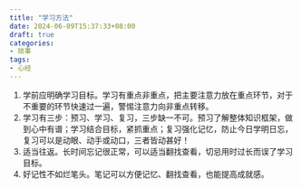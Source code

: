 ```yaml
---
title: "学习方法"
date: 2024-06-09T15:37:33+08:00
draft: true
categories:
- 琐事
tags:
- 心经
---
```


1. 学前应明确学习目标。学习有重点非重点，把主要注意力放在重点环节，对于不重要的环节快速过一遍，警惕注意力向非重点转移。
2. 学习有三步：预习、学习、复习，三步缺一不可。预习了解整体知识框架，做到心中有谱；学习结合目标，紧抓重点；复习强化记忆，防止今日学明日忘，复习可以是动眼、动手或动口，三者皆动甚好！
3. 适当往返。长时间忘记很正常，可以适当翻找查看，切忌用时过长而误了学习目标。
4. 好记性不如烂笔头。笔记可以方便记忆、翻找查看，也能提高成就感。

